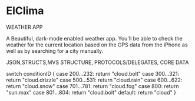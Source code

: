 # ElClima

WEATHER APP

A Beautiful, dark-mode enabled weather app. 
You'll be able to check the weather for the current location based on 
the GPS data from the iPhone as well as by searching for a city manually.

JSON,STRUCTS,MVS STRUCTURE, PROTOCOLS/DELEGATES, CORE DATA

switch conditionID {
        case 200...232:
            return "cloud.bolt"
        case 300...321:
            return "cloud.drizzle"
        case 500...531:
            return "cloud.rain"
        case 600...622:
            return "cloud.snow"
        case 701...781:
            return "cloud.fog"
        case 800:
            return "sun.max"
        case 801...804:
            return "cloud.bolt"
        default:
            return "cloud"
        }
